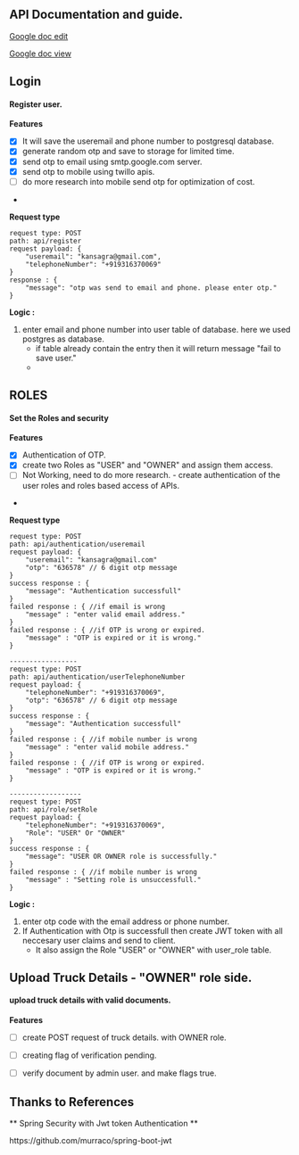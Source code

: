 ## API Documentation and guide.
[Google doc edit](https://docs.google.com/document/d/1ISPrHjIcTkI9s83NhhRnbxwjunx5wLSMWdA7oMw8wnc/edit?usp=sharing)

[Google doc view](https://docs.google.com/document/d/e/2PACX-1vRZm2GZwp2PVe2epQMWnWyirxgFhjkWUdePaNghmFjyMm6NmJL9iBzupPhQoEDH3TYjXvILv-L5zdMb/pub)

## Login
#### Register user.
**Features**
- [x]  It will save the useremail and phone number to postgresql database.
- [x]  generate random otp and save to storage for limited time.
- [x]  send otp to email using smtp.google.com server.
- [x]  send otp to mobile using twillo apis.
- [ ] do more research into mobile send otp for optimization of cost.
-  

**Request type**

	request type: POST
	path: api/register
	request payload: {
		"useremail": "kansagra@gmail.com",
		"telephoneNumber": "+919316370069"
	}
	response : {
		"message": "otp was send to email and phone. please enter otp."
	}
	
**Logic :**
1. enter email and phone number into user table of database. here we used postgres as database.
    -   if table already contain the entry then it will return message "fail to save user."
    -   
    

## ROLES
#### Set the Roles and security
**Features**
- [x] Authentication of OTP.
- [x] create two Roles as "USER" and "OWNER" and assign them access.
- [ ] Not Working, need to do more research. - create authentication of the user roles and roles based access of APIs.
-  

**Request type**

	request type: POST
	path: api/authentication/useremail
	request payload: {
		"useremail": "kansagra@gmail.com"
		"otp": "636578" // 6 digit otp message
	}
	success response : {
		"message": "Authentication successfull"
	}
	failed response : { //if email is wrong
		"message" : "enter valid email address."
	}
	failed response : { //if OTP is wrong or expired.
		"message" : "OTP is expired or it is wrong."
	}
	
	-----------------
	request type: POST
	path: api/authentication/userTelephoneNumber
	request payload: {
		"telephoneNumber": "+919316370069",
		"otp": "636578" // 6 digit otp message
	}
	success response : {
		"message": "Authentication successfull"
	}
	failed response : { //if mobile number is wrong
		"message" : "enter valid mobile address."
	}
	failed response : { //if OTP is wrong or expired.
		"message" : "OTP is expired or it is wrong."
	}
	
	------------------
	request type: POST
	path: api/role/setRole
	request payload: {
		"telephoneNumber": "+919316370069",
		"Role": "USER" Or "OWNER"
	}
	success response : {
		"message": "USER OR OWNER role is successfully."
	}
	failed response : { //if mobile number is wrong
		"message" : "Setting role is unsuccessfull."
	}
	
	
**Logic :**
1. enter otp code with the email address or phone number.
2. If Authentication with Otp is successfull then create JWT token with all neccesary user claims and send to client. 
    -  It also assign the Role "USER" or "OWNER" with user_role table.
    

## Upload Truck Details - "OWNER" role side.
#### upload truck details with valid documents. 
**Features**
- [ ] create POST request of truck details. with OWNER role.
- [ ] creating flag of verification pending.
- [ ] verify document by admin user. and make flags true.


	

	
	
	
## Thanks to References ##
** Spring Security with Jwt token Authentication **
<link>https://github.com/murraco/spring-boot-jwt</link>

